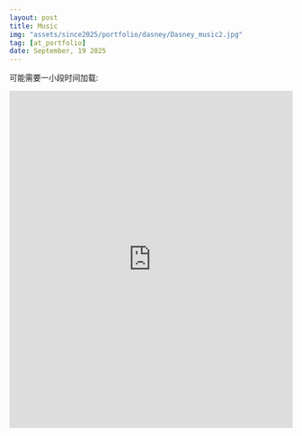 ```yaml
---
layout: post
title: Music				       
img: "assets/since2025/portfolio/dasney/Dasney_music2.jpg"           
tag: [at_portfolio]
date: September, 19 2025
---
```

可能需要一小段时间加载:

<iframe src="https://www.douban.com/doulist/156999620/" width="100%" height="600" frameborder="0" allowfullscreen />
